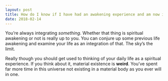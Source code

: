 ```yaml
---
layout: post
title: How do I know if I have had an awakening experience and am now in a phase of integrating that experience, versus if I have not had an awakening experience at all yet?
date: 2018-02-14
---
```


<p>You’re always integrating <i>something</i>. Whether that thing is spiritual awakening or not is really up to you. You can conjure up some previous life awakening and examine your life as an integration of that. The sky’s the limit.</p><p>Really though you should get used to thinking of your daily life as a spiritual experience. If you think about it, material existence is <b>weird</b>. You’ve spent far more time in this universe not existing in a material body as you ever will in one.</p>

